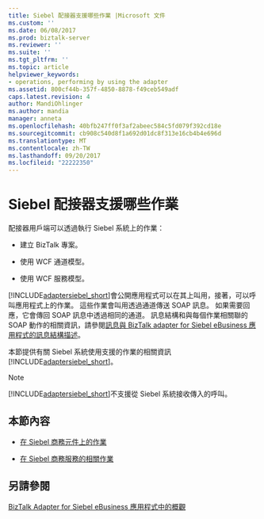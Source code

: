 ```yaml
---
title: Siebel 配接器支援哪些作業 |Microsoft 文件
ms.custom: ''
ms.date: 06/08/2017
ms.prod: biztalk-server
ms.reviewer: ''
ms.suite: ''
ms.tgt_pltfrm: ''
ms.topic: article
helpviewer_keywords:
- operations, performing by using the adapter
ms.assetid: 800cf44b-357f-4850-8878-f49ceb549adf
caps.latest.revision: 4
author: MandiOhlinger
ms.author: mandia
manager: anneta
ms.openlocfilehash: 40bfb247ff0f3af2abeec584c5fd079f392cd18e
ms.sourcegitcommit: cb908c540d8f1a692d01dc8f313e16cb4b4e696d
ms.translationtype: MT
ms.contentlocale: zh-TW
ms.lasthandoff: 09/20/2017
ms.locfileid: "22222350"
---
```

# <a name="what-operations-are-supported-by-the-siebel-adapter"></a>Siebel 配接器支援哪些作業
配接器用戶端可以透過執行 Siebel 系統上的作業：  
  
-   建立 BizTalk 專案。  
  
-   使用 WCF 通道模型。  
  
-   使用 WCF 服務模型。  
  
 [!INCLUDE[adaptersiebel_short](../../includes/adaptersiebel-short-md.md)]會公開應用程式可以在其上叫用，接著，可以呼叫應用程式上的作業。 這些作業會叫用透過通道傳送 SOAP 訊息。 如果需要回應，它會傳回 SOAP 訊息中透過相同的通道。 訊息結構和與每個作業相關聯的 SOAP 動作的相關資訊，請參閱[訊息與 BizTalk adapter for Siebel eBusiness 應用程式的訊息結構描述](../../adapters-and-accelerators/adapter-siebel/messages-and-message-schemas-for-siebel-adapter-in-biztalk.md)。  
  
 本節提供有關 Siebel 系統使用支援的作業的相關資訊[!INCLUDE[adaptersiebel_short](../../includes/adaptersiebel-short-md.md)]。  
  
> [!NOTE]
>  [!INCLUDE[adaptersiebel_short](../../includes/adaptersiebel-short-md.md)]不支援從 Siebel 系統接收傳入的呼叫。  
  
## <a name="in-this-section"></a>本節內容  
  
-   [在 Siebel 商務元件上的作業](../../adapters-and-accelerators/adapter-siebel/operations-on-business-components-in-siebel.md)  
  
-   [在 Siebel 商務服務的相關作業](../../adapters-and-accelerators/adapter-siebel/operations-on-business-services-in-siebel.md)  
  
## <a name="see-also"></a>另請參閱  
 [BizTalk Adapter for Siebel eBusiness 應用程式中的概觀](../../adapters-and-accelerators/adapter-siebel/overview-of-biztalk-adapter-for-siebel-ebusiness-applications.md)